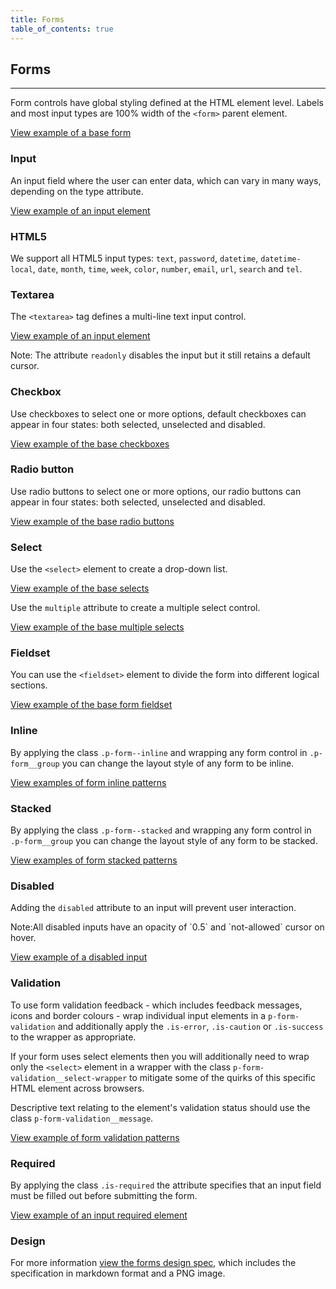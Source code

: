 ```yaml
---
title: Forms
table_of_contents: true
---
```


## Forms

<hr>

Form controls have global styling defined at the HTML element level. Labels and most input types are 100% width of the `<form>` parent element.

<a href="https://canonical-web-and-design.github.io/vanilla-framework/examples/base/forms/form/"
    class="js-example">
View example of a base form
</a>

### Input

An input field where the user can enter data, which can vary in many ways, depending on the type attribute.

<a href="https://canonical-web-and-design.github.io/vanilla-framework/examples/base/forms/input/"
    class="js-example">
View example of an input element
</a>

### HTML5

We support all HTML5 input types: `text`, `password`, `datetime`, `datetime-local`, `date`, `month`, `time`, `week`, `color`, `number`, `email`, `url`, `search` and `tel`.

### Textarea

The `<textarea>` tag defines a multi-line text input control.

<a href="https://canonical-web-and-design.github.io/vanilla-framework/examples/base/forms/textarea/"
    class="js-example">
View example of an input element
</a>

Note: The attribute `readonly` disables the input but it still retains a default cursor.

### Checkbox

Use checkboxes to select one or more options, default checkboxes can appear in four states: both selected, unselected and disabled.

<a href="https://canonical-web-and-design.github.io/vanilla-framework/examples/base/forms/checkboxes/"
    class="js-example">
View example of the base checkboxes
</a>

### Radio button

Use radio buttons to select one or more options, our radio buttons can appear in four states: both selected, unselected and disabled.

<a href="https://canonical-web-and-design.github.io/vanilla-framework/examples/base/forms/radio-buttons/"
    class="js-example">
View example of the base radio buttons
</a>

### Select

Use the `<select>` element to create a drop-down list.

<a href="https://canonical-web-and-design.github.io/vanilla-framework/examples/base/forms/selects/"
    class="js-example">
View example of the base selects
</a>

Use the `multiple` attribute to create a multiple select control.

<a href="https://canonical-web-and-design.github.io/vanilla-framework/examples/base/forms/select-multiple/"
    class="js-example">
View example of the base multiple selects
</a>

### Fieldset

You can use the `<fieldset>` element to divide the form into different logical sections.

<a href="https://canonical-web-and-design.github.io/vanilla-framework/examples/base/forms/fieldset/"
    class="js-example">
View example of the base form fieldset
</a>

### Inline

By applying the class `.p-form--inline` and wrapping any form control in `.p-form__group` you can change the layout style of any form to be inline.

<a href="https://canonical-web-and-design.github.io/vanilla-framework/examples/patterns/forms/form-inline/"
    class="js-example">
View examples of form inline patterns
</a>

### Stacked

By applying the class `.p-form--stacked` and wrapping any form control in `.p-form__group` you can change the layout style of any form to be stacked.

<a href="https://canonical-web-and-design.github.io/vanilla-framework/examples/patterns/forms/form-stacked/"
    class="js-example">
View examples of form stacked patterns
</a>

### Disabled

Adding the `disabled` attribute to an input will prevent user interaction.

<div class="p-notification--information">
  <p class="p-notification__response">
    <span class="p-notification__status">Note:</span>All disabled inputs have an opacity of `0.5` and `not-allowed` cursor on hover.
  </p>
</div>

<a href="https://canonical-web-and-design.github.io/vanilla-framework/examples/base/forms/disabled-input/"
    class="js-example">
View example of a disabled input
</a>

### Validation

To use form validation feedback - which includes feedback messages, icons and border colours - wrap individual input elements in a `p-form-validation` and additionally apply the `.is-error`, `.is-caution` or `.is-success` to the wrapper as appropriate.

If your form uses select elements then you will additionally need to wrap only the `<select>` element in a wrapper with the class `p-form-validation__select-wrapper` to mitigate some of the quirks of this specific HTML element across browsers.

Descriptive text relating to the element's validation status should use the class `p-form-validation__message`.

<a href="https://canonical-web-and-design.github.io/vanilla-framework/examples/patterns/forms/form-validation/"
    class="js-example">
View example of form validation patterns
</a>

### Required

By applying the class `.is-required` the attribute specifies that an input field must be filled out before submitting the form.

<a href="https://canonical-web-and-design.github.io/vanilla-framework/examples/patterns/forms/forms-required/"
    class="js-example">
View example of an input required element
</a>

### Design

For more information [view the forms design spec](https://github.com/ubuntudesign/vanilla-design/tree/master/Forms), which includes the specification in markdown format and a PNG image.
